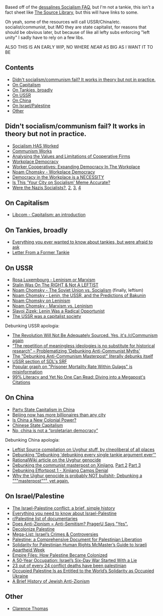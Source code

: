 Based off of the [dessalines Socialism FAQ](https://github.com/dessalines/essays/blob/master/socialism_faq.md), but I'm not a tankie, this isn't a fact sheet like [The Source Library](https://source-library.github.io/source-library/), but this will have links to some.

Oh yeah, some of the resources will call USSR/China/etc. socialist/communist, but IMO they are state capitalist, for reasons that should be obvious later, but because of like all lefty subs enforcing "left unity" I sadly have to rely on a few libs.

ALSO THIS IS AN EARLY WIP, NO WHERE *NEAR* AS BIG AS I WANT IT TO BE

## Contents



<!-- toc -->
  - [Didn't socialism/communism fail? It works in theory but not in practice.](#didnt-socialismcommunism-fail-it-works-in-theory-but-not-in-practice)
  - [On Capitalism](#on-capitalism)
  - [On Tankies, broadly](#on-tankies-broadly)
  - [On USSR](#on-ussr)
  - [On China](#on-china)
  - [On Israel/Palestine](#on-israelpalestine)
  - [Other](#other)


<!-- tocstop -->

## Didn't socialism/communism fail? It works in theory but not in practice.

- [Socialism HAS Worked](https://www.youtube.com/watch?v=zIddCEBCKHQ)
- [Communism Works](https://docs.google.com/document/d/1wSMbJHwN_Pw54SFKkbeHdSM6VKoi7fGg0XR4RUy2Fio/edit)
- [Analysing the Values and Limitations of Cooperative Firms](https://docs.google.com/document/d/1ScS39TWXcPkGOpek4tAfp0rAD5usbwIA05pbqVQdO6g/edit)
- [Workplace Democracy](https://www.youtube.com/watch?v=yZHYiz60R5Q)
- [Worker Cooperatives: Expanding Democracy In The Workplace](https://www.youtube.com/watch?v=QG0FhpGdFwc)
- [Noam Chomsky - Workplace Democracy](https://www.youtube.com/watch?v=A4IcyivWG-g)
- [Democracy in the Workplace is a NECESSITY](https://www.youtube.com/watch?v=c80sTzXlkPY)
- [Is This 'Your City on Socialism' Meme Accurate?](https://www.snopes.com/fact-check/your-city-on-socialism/)
- [Were the Nazis Socialists?](https://www.snopes.com/news/2017/09/05/were-nazis-socialists/), [2](https://www.reddit.com/r/therewasanattempt/comments/cblf1y/comment/ethf3t8/), [3](https://www.reddit.com/r/ShitLiberalsSay/wiki/index/#wiki_the_nazis_were_socialists.2C_communists_or_leftists), [4](https://www.youtube.com/watch?v=X9ez6w5BUMM)

## On Capitalism

- [Libcom - Capitalism: an introduction](https://libcom.org/article/capitalism-introduction)

## On Tankies, broadly

- [Everything you ever wanted to know about tankies, but were afraid to ask](https://libcom.org/article/everything-you-ever-wanted-know-about-tankies-were-afraid-ask)
- [Letter From a Former Tankie](https://www.youtube.com/watch?v=5FcNYFtZhnI)

## On USSR

- [Rosa Luxembourg - Leninism or Marxism](https://archive.org/details/Leninism_or_Marxism_Rosa_Luxemburg)
- [Stalin Was On The RIGHT & Not A LEFTIST](https://www.youtube.com/watch?v=85VnRMVM0ys)
- [Noam Chomsky - The Soviet Union vs. Socialism](https://www.youtube.com/watch?v=06-XcAiswY4) (finally, leftism)
- [Noam Chomsky - Lenin, the USSR, and the Predictions of Bakunin](https://www.youtube.com/watch?v=gfdnbMd9BiE)
- [Noam Chomsky on Leninism](https://www.youtube.com/watch?v=jxhT9EVj9Kk)
- [Noam Chomsky - Marxism vs. Leninism](https://www.youtube.com/watch?v=l_jRd59qy0A)
- [Slavoj Zizek: Lenin Was a Radical Opportunist](https://www.youtube.com/watch?v=uuwBrXJNV3M)
- [The USSR was a capitalist society](https://web.archive.org/web/20160722004401/https://www.reddit.com/r/leftcommunism/comments/4t5oap/the_ussr_was_a_capitalist_society/)

Debunking USSR apologia:
- [The Revolution Will Not Be Adequately Sourced. Yes, it's /r/Communism again](https://www.reddit.com/r/badhistory/comments/3lm79y/the_revolution_will_not_be_adequately_sourced_yes/)
- [“The repetition of meaningless ideologies is no substitute for historical research” – Problematizing 'Debunking Anti-Communist Myths'](https://www.reddit.com/r/badhistory/comments/3hncq3/the_repetition_of_meaningless_ideologies_is_no/)
- [The "Debunking Anti-Communism Masterpost" literally debunks itself](https://www.reddit.com/r/badhistory/comments/inng4j/the_debunking_anticommunism_masterpost_literally/)
- [USSR section of SDL's SRF](https://socdoneleft.github.io/stinky_rightwinger_factsheet.html#1050_soviet_union_ussr)
- [Popular graph on "Prisoner Mortality Rate Within Gulags" is misinformation](https://socdoneleft.substack.com/p/popular-graph-on-prisoner-mortality)
- [99% Literacy and Yet No One Can Read: Diving into a Megapost's Citations](https://www.reddit.com/r/neoliberal/comments/jim8uh/99_literacy_and_yet_no_one_can_read_diving_into_a/)


## On China

- [Party State Capitalism in China](https://online.ucpress.edu/currenthistory/article/120/827/207/118341/Party-State-Capitalism-in-China)
- [Beijing now has more billionaires than any city](https://www.bbc.com/news/business-56671638)
- [Is China a New Colonial Power?](https://thediplomat.com/2020/11/is-china-a-new-colonial-power/)
- [Chinese State Capitalism](https://www.csis.org/analysis/chinese-state-capitalism)
- [No, china is not a “proletarian democracy”](https://docs.google.com/document/d/1hMfTFsWVRgw1RHijF7KDDKfiksUTlsrGdLB064XnIzs/edit)

Debunking China apologia:
- [Leftist Source compilation on Uyghur stuff, by r/neoliberal of all places](https://old.reddit.com/r/neoliberal/comments/mirzc2/debunking_effortpost_2_xinjiang_camps_denial_a/)
- [Debunking "Debunking 'debunking every single tankie argument ever'"](https://www.reddit.com/r/neoliberal/comments/oay6gu/debunking_debunking_debunking_every_single_tankie/)
- [RationalWiki article on the Uyghur genocide](https://rationalwiki.org/wiki/Uyghur_genocide)
- [Debunking the communist masterpost on Xinjiang](https://www.reddit.com/r/neoliberal/comments/lxjsn2/debunking_the_communist_masterpost_on_xinjiang/), [Part 2](https://old.reddit.com/r/neoliberal/comments/m11xvw/debunking_the_communist_masterpost_on_xinjiang/) [Part 3](https://old.reddit.com/r/neoliberal/comments/m5fq2n/debunking_the_communist_masterpost_on_xinjiang/?context=3)
- [Debunking Effortpost 1 - Xinjiang Camps Denial](https://old.reddit.com/r/neoliberal/comments/l3iuqw/debunking_effortpost_1_xinjiang_camps_denial/)
- [Why the Uighur genocide is probably NOT bullshit- Debunking a """masterpost""", yet again.](https://www.reddit.com/r/neoliberal/comments/mm2jg5/why_the_uighur_genocide_is_probably_not_bullshit/)

## On Israel/Palestine

- [The Israel-Palestine conflict: a brief, simple history](https://www.youtube.com/watch?v=iRYZjOuUnlU)
- [Everything you need to know about Israel-Palestine](https://www.vox.com/2018/11/20/18079996/israel-palestine-conflict-guide-explainer)
- [r/Palestine list of documentaries](https://www.reddit.com/r/Palestine/wiki/docs/)
- [Does Anti-Zionism = Anti-Semitism? PragerU Says "Yes".](https://www.youtube.com/watch?v=dlcJ9ShLXMo)
- [Decolonize Palestine](https://decolonizepalestine.com/)
- [Mega-List: Israel’s Crimes & Controversies](https://www.reddit.com/r/list_palestine/comments/l43xgk/megalist_israels_crimes_controversies_full/)
- [Palestine: a Comprehensive Document for Palestinian Liberation](https://docs.google.com/document/d/1cUnwWkLUNrD5AaTEVmgFwnVXXUDFEVsUv4cF-AcokTQ/edit)
- [Solidarity for Palestinian Human Rights McMaster’s Guide to Israeli Apartheid Week](https://docs.google.com/document/d/1rw55meTlE2p2eh1nTHvvREGHUITJoW7GuuIkgRuJyck/edit)
- [Empire Files: How Palestine Became Colonized](https://www.youtube.com/watch?v=BT5L4YU_Fl4)
- [A 50-Year Occupation: Israel’s Six-Day War Started With a Lie](https://theintercept.com/2017/06/05/a-50-year-occupation-israels-six-day-war-started-with-a-lie/)
- [23 out of every 24 conflict deaths have been palestinian](https://www.vox.com/2014/7/14/5898581/chart-israel-palestine-conflict-deaths)
- [Occupied Palestine Is as Entitled to the World’s Solidarity as Occupied Ukraine](https://jacobin.com/2022/04/palestine-israel-occupation-solidarity-ukraine-russia-al-aqsa-mosque)
-  [A Brief History of Jewish Anti-Zionism](https://redmenace.libsyn.com/unlocked-a-brief-history-of-jewish-anti-zionism)

## Other
- [Clarence Thomas](https://www.reddit.com/r/Keep_Track/comments/13cyu8c/the_corruption_of_clarence_thomas_a_history/)
